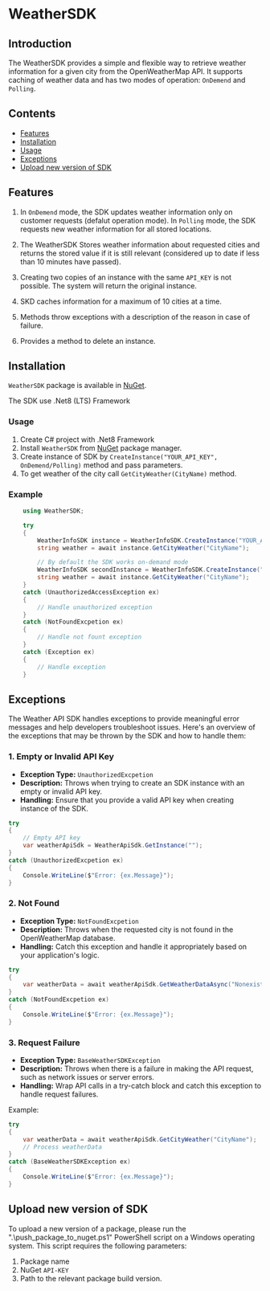 # WeatherSDK

## Introduction

The WeatherSDK provides a simple and flexible way to retrieve weather information for a given city from the OpenWeatherMap API. It supports caching of weather data and has two modes of operation: ``OnDemend`` and ``Polling``.

## Contents

- [Features](#features)
- [Installation](#installation)
- [Usage](#usage)
- [Exceptions](#exceptions)
- [Upload new version of SDK](#upload__new__version__of__SDK)

## Features
1. In ``OnDemend`` mode, the SDK updates weather information only on customer requests (defalut operation mode). In ``Polling`` mode, the SDK requests new weather information for all stored locations.

2. The WeatherSDK Stores weather information about requested cities and returns the stored value if it is still relevant (considered up to date if less than 10 minutes have passed).

3. Creating two copies of an instance with the same ``API_KEY`` is not possible. The system will return the original instance.

4. SKD caches information for a maximum of 10 cities at a time.

5. Methods throw exceptions with a description of the reason in case of failure.

6. Provides a method to delete an instance.

<!--- 7. Includes unit tests for SDK methods using mocks for network requests. -->



## Installation

``WeatherSDK`` package is available in [NuGet](https://www.nuget.org/packages/WeatherSDK).
 
 The SDK use .Net8 (LTS) Framework


### Usage

1. Create C# project with .Net8 Framework
1. Install ``WeatherSDK`` from [NuGet](https://www.nuget.org/packages/WeatherSDK) package manager.
2. Create instance of SDK by ``CreateInstance("YOUR_API_KEY", OnDemend/Polling)`` method and pass parameters.
3. To get weather of the city call ``GetCityWeather(CityName)`` method. 


### Example

```csharp
    using WeatherSDK;

    try
    {
        WeatherInfoSDK instance = WeatherInfoSDK.CreateInstance("YOUR_API_KEY", WeatherInfoSDK.SDKMode.Polling);
        string weather = await instance.GetCityWeather("CityName");

        // By default the SDK works on-demand mode
        WeatherInfoSDK secondInstance = WeatherInfoSDK.CreateInstance("YOUR_API_KEY_2");
        string weather = await instance.GetCityWeather("CityName");
    } 
    catch (UnauthorizedAccessException ex) 
    {
        // Handle unauthorized exception
    }
    catch (NotFoundExcpetion ex)
    {
        // Handle not fount exception
    }
    catch (Exception ex)
    {
        // Handle exception
    }
```

## Exceptions

The Weather API SDK handles exceptions to provide meaningful error messages and help developers troubleshoot issues. Here's an overview of the exceptions that may be thrown by the SDK and how to handle them:


### 1. Empty or Invalid API Key 

- **Exception Type:** `UnauthorizedExcpetion`
- **Description:** Throws when trying to create an SDK instance with an empty or invalid API key.
- **Handling:** Ensure that you provide a valid API key when creating instance of the SDK.

```csharp
try
{
    // Empty API key
    var weatherApiSdk = WeatherApiSdk.GetInstance("");
}
catch (UnauthorizedExcpetion ex)
{
    Console.WriteLine($"Error: {ex.Message}");
}
```

### 2. Not Found

- **Exception Type:** `NotFoundExcpetion`
- **Description:** Throws when the requested city is not found in the OpenWeatherMap database.
- **Handling:** Catch this exception and handle it appropriately based on your application's logic.

```csharp
try
{
    var weatherData = await weatherApiSdk.GetWeatherDataAsync("NonexistentCity");
}
catch (NotFoundExcpetion ex)
{
    Console.WriteLine($"Error: {ex.Message}");
}
```


### 3. Request Failure

- **Exception Type:** `BaseWeatherSDKException`
- **Description:** Throws when there is a failure in making the API request, such as network issues or server errors.
- **Handling:** Wrap API calls in a try-catch block and catch this exception to handle request failures.

Example:
```csharp
try
{
    var weatherData = await weatherApiSdk.GetCityWeather("CityName");
    // Process weatherData
}
catch (BaseWeatherSDKException ex)
{
    Console.WriteLine($"Error: {ex.Message}");
}
```

## Upload new version of SDK

To upload a new version of a package, please run the ".\push_package_to_nuget.ps1" PowerShell script on a Windows operating system. This script requires the following parameters:
1. Package name
2. NuGet ``API-KEY``
3. Path to the relevant package build version.





